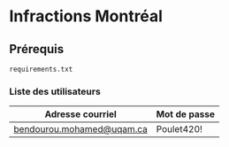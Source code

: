 # Infractions Montréal

## Prérequis
`requirements.txt`

### Liste des utilisateurs
| Adresse courriel          | Mot de passe |
|---------------------------|--------------|
| bendourou.mohamed@uqam.ca | Poulet420!   |

